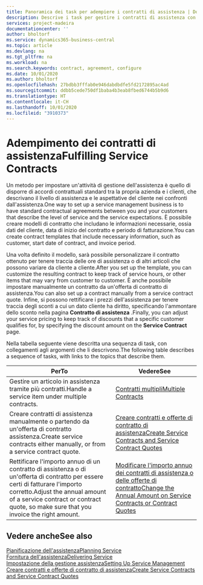 ```yaml
---
title: Panoramica dei task per adempiere i contratti di assistenza | Documenti Microsoft
description: Descrive i task per gestire i contratti di assistenza con i clienti.
services: project-madeira
documentationcenter: ''
author: bholtorf
ms.service: dynamics365-business-central
ms.topic: article
ms.devlang: na
ms.tgt_pltfrm: na
ms.workload: na
ms.search.keywords: contract, agreement, configure
ms.date: 10/01/2020
ms.author: bholtorf
ms.openlocfilehash: 27bdbb3fffab0e946dabdbdfe5fd2172895ac4ad
ms.sourcegitcommit: ddbb5cede750df1baba4b3eab8fbed6744b5b9d6
ms.translationtype: HT
ms.contentlocale: it-CH
ms.lasthandoff: 10/01/2020
ms.locfileid: "3910373"
---
```

# <a name="fulfilling-service-contracts"></a><span data-ttu-id="c4e29-103">Adempimento dei contratti di assistenza</span><span class="sxs-lookup"><span data-stu-id="c4e29-103">Fulfilling Service Contracts</span></span> 
<span data-ttu-id="c4e29-104">Un metodo per impostare un'attività di gestione dell'assistenza è quello di disporre di accordi contrattuali standard tra la propria azienda e i clienti, che descrivano il livello di assistenza e le aspettative del cliente nei confronti dall'assistenza.</span><span class="sxs-lookup"><span data-stu-id="c4e29-104">One way to set up a service management business is to have standard contractual agreements between you and your customers that describe the level of service and the service expectations.</span></span> <span data-ttu-id="c4e29-105">È possibile creare modelli di contratto che includano le informazioni necessarie, ossia dati del cliente, data di inizio del contratto e periodo di fatturazione.</span><span class="sxs-lookup"><span data-stu-id="c4e29-105">You can create contract templates that include necessary information, such as customer, start date of contract, and invoice period.</span></span>  
  
<span data-ttu-id="c4e29-106">Una volta definito il modello, sarà possibile personalizzare il contratto ottenuto per tenere traccia delle ore di assistenza o di altri articoli che possono variare da cliente a cliente.</span><span class="sxs-lookup"><span data-stu-id="c4e29-106">After you set up the template, you can customize the resulting contract to keep track of service hours, or other items that may vary from customer to customer.</span></span> <span data-ttu-id="c4e29-107">È anche possibile impostare manualmente un contratto da un'offerta di contratto di assistenza.</span><span class="sxs-lookup"><span data-stu-id="c4e29-107">You can also set up a contract manually from a service contract quote.</span></span> <span data-ttu-id="c4e29-108">Infine, si possono rettificare i prezzi dell'assistenza per tenere traccia degli sconti a cui un dato cliente ha diritto, specificando l'ammontare dello sconto nella pagina **Contratto di assistenza** .</span><span class="sxs-lookup"><span data-stu-id="c4e29-108">Finally, you can adjust your service pricing to keep track of discounts that a specific customer qualifies for, by specifying the discount amount on the **Service Contract** page.</span></span>  

<span data-ttu-id="c4e29-109">Nella tabella seguente viene descritta una sequenza di task, con collegamenti agli argomenti che li descrivono.</span><span class="sxs-lookup"><span data-stu-id="c4e29-109">The following table describes a sequence of tasks, with links to the topics that describe them.</span></span>   
  
|<span data-ttu-id="c4e29-110">**Per**</span><span class="sxs-lookup"><span data-stu-id="c4e29-110">**To**</span></span>|<span data-ttu-id="c4e29-111">**Vedere**</span><span class="sxs-lookup"><span data-stu-id="c4e29-111">**See**</span></span>|  
|------------|-------------|  
|<span data-ttu-id="c4e29-112">Gestire un articolo in assistenza tramite più contratti.</span><span class="sxs-lookup"><span data-stu-id="c4e29-112">Handle a service item under multiple contracts.</span></span> | [<span data-ttu-id="c4e29-113">Contratti multipli</span><span class="sxs-lookup"><span data-stu-id="c4e29-113">Multiple Contracts</span></span>](service-multiple-contracts.md)|  
|<span data-ttu-id="c4e29-114">Creare contratti di assistenza manualmente o partendo da un'offerta di contratto assistenza.</span><span class="sxs-lookup"><span data-stu-id="c4e29-114">Create service contracts either manually, or from a service contract quote.</span></span>| [<span data-ttu-id="c4e29-115">Creare contratti e offerte di contratto di assistenza</span><span class="sxs-lookup"><span data-stu-id="c4e29-115">Create Service Contracts and Service Contract Quotes</span></span>](service-how-to-create-service-contracts-and-service-contract-quotes.md)|
|<span data-ttu-id="c4e29-116">Rettificare l'importo annuo di un contratto di assistenza o di un'offerta di contratto per essere certi di fatturare l'importo corretto.</span><span class="sxs-lookup"><span data-stu-id="c4e29-116">Adjust the annual amount of a service contract or contract quote, so make sure that you invoice the right amount.</span></span>|[<span data-ttu-id="c4e29-117">Modificare l'importo annuo dei contratti di assistenza o delle offerte di contratto</span><span class="sxs-lookup"><span data-stu-id="c4e29-117">Change the Annual Amount on Service Contracts or Contract Quotes</span></span>](service-how-to-change-the-annual-amount-on-service-contracts-or-contract-quotes.md)|

## <a name="see-also"></a><span data-ttu-id="c4e29-118">Vedere anche</span><span class="sxs-lookup"><span data-stu-id="c4e29-118">See also</span></span>
[<span data-ttu-id="c4e29-119">Pianificazione dell'assistenza</span><span class="sxs-lookup"><span data-stu-id="c4e29-119">Planning Service</span></span>](service-plan-service.md)  
[<span data-ttu-id="c4e29-120">Fornitura dell'assistenza</span><span class="sxs-lookup"><span data-stu-id="c4e29-120">Delivering Service</span></span>](service-deliver-service.md)  
[<span data-ttu-id="c4e29-121">Impostazione della gestione assistenza</span><span class="sxs-lookup"><span data-stu-id="c4e29-121">Setting Up Service Management</span></span>](service-setup-service.md)  
[<span data-ttu-id="c4e29-122">Creare contratti e offerte di contratto di assistenza</span><span class="sxs-lookup"><span data-stu-id="c4e29-122">Create Service Contracts and Service Contract Quotes</span></span>](service-how-to-create-service-contracts-and-service-contract-quotes.md)  
